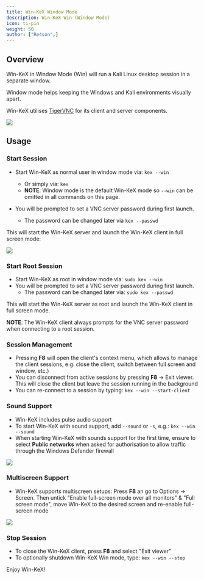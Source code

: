 ```yaml
---
title: Win-KeX Window Mode
description: Win-KeX Win (Window Mode)
icon: ti-pin
weight: 50
author: ["Re4son",]
---
```


## Overview

Win-KeX in Window Mode (Win) will run a Kali Linux desktop session in a separate window.

Window mode helps keeping the Windows and Kali environments visually apart.

Win-KeX utilises [TigerVNC](https://tigervnc.org/) for its client and server components.

![](win-kex-full.png)

## Usage

### Start Session

- Start Win-KeX as normal user in window mode via: `kex --win`
  - Or simply via: `kex`
  - **NOTE**: Window mode is the default Win-KeX mode so `--win` can be omitted in all commands on this page.

- You will be prompted to set a VNC server password during first launch.
  - The password can be changed later via `kex --passwd`

This will start the Win-KeX server and launch the Win-KeX client in full screen mode:

![](win-kex.png)

### Start Root Session

- Start Win-KeX as root in window mode via: `sudo kex --win`
- You will be prompted to set a VNC server password during first launch.
  - The password can be changed later via: `sudo kex --passwd`

This will start the Win-KeX server as root and launch the Win-KeX client in full screen mode.

**NOTE**: The Win-KeX client always prompts for the VNC server password when connecting to a root session.

### Session Management

- Pressing **F8** will open the client's context menu, which allows to manage the client sessions, e.g. close the client, switch between full screen and window, etc.)
- You can disconnect from active sessions by pressing **F8** -> Exit viewer. This will close the client but leave the session running in the background
- You can re-connect to a session by typing: `kex --win --start-client`

### Sound Support

- Win-KeX includes pulse audio support
- To start Win-KeX with sound support, add `--sound` or `-s`, e.g.: `kex --win --sound`
- When starting Win-KeX with sounds support for the first time, ensure to select **Public networks** when asked for authorisation to allow traffic through the Windows Defender firewall

![](win-kex-pulseaudio_firewall.png)

### Multiscreen Support

- Win-KeX supports multiscreen setups:
  Press **F8** an go to Options -> Screen. Then untick "Enable full-screen mode over all monitors" & "Full screen mode", move Win-KeX to the desired screen and re-enable full-screen mode

![](win-kex-multiscreen.png)

### Stop Session

- To close the Win-KeX client, press **F8** and select "Exit viewer"
- To optionally shutdown Win-KeX Win mode, type: `kex --win --stop`

Enjoy Win-KeX!
